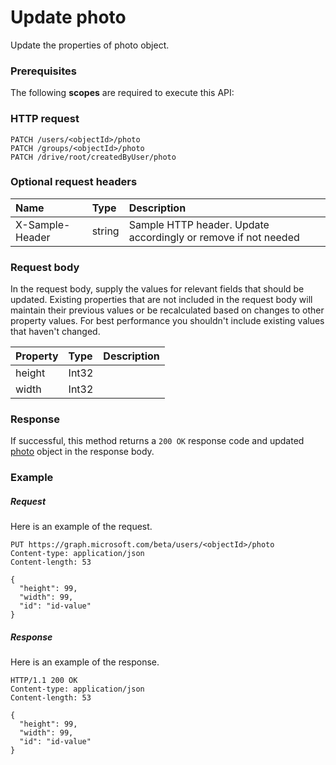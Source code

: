 # Update photo

Update the properties of photo object.
### Prerequisites
The following **scopes** are required to execute this API: 
### HTTP request
<!-- { "blockType": "ignored" } -->
```http
PATCH /users/<objectId>/photo
PATCH /groups/<objectId>/photo
PATCH /drive/root/createdByUser/photo
```
### Optional request headers
| Name       | Type | Description|
|:-----------|:------|:----------|
| X-Sample-Header  | string  | Sample HTTP header. Update accordingly or remove if not needed|

### Request body
In the request body, supply the values for relevant fields that should be updated. Existing properties that are not included in the request body will maintain their previous values or be recalculated based on changes to other property values. For best performance you shouldn't include existing values that haven't changed.

| Property	   | Type	|Description|
|:---------------|:--------|:----------|
|height|Int32||
|width|Int32||

### Response
If successful, this method returns a `200 OK` response code and updated [photo](../resources/photo.md) object in the response body.
### Example
##### Request
Here is an example of the request.
<!-- {
  "blockType": "request",
  "name": "update_photo"
}-->
```http
PUT https://graph.microsoft.com/beta/users/<objectId>/photo
Content-type: application/json
Content-length: 53

{
  "height": 99,
  "width": 99,
  "id": "id-value"
}
```
##### Response
Here is an example of the response.
<!-- {
  "blockType": "response",
  "truncated": false,
  "@odata.type": "microsoft.graph.photo"
} -->
```http
HTTP/1.1 200 OK
Content-type: application/json
Content-length: 53

{
  "height": 99,
  "width": 99,
  "id": "id-value"
}
```

<!-- uuid: 8fcb5dbc-d5aa-4681-8e31-b001d5168d79
2015-10-25 14:57:30 UTC -->
<!-- {
  "type": "#page.annotation",
  "description": "Update photo",
  "keywords": "",
  "section": "documentation",
  "tocPath": ""
}-->